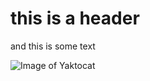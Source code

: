 # this is a header
and this is some text

![Image of Yaktocat](https://octodex.github.com/images/yaktocat.png)
